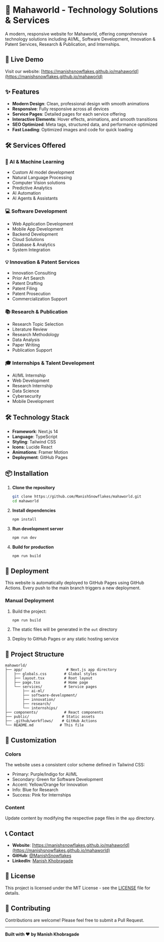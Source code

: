 # 🌟 Mahaworld - Technology Solutions & Services

A modern, responsive website for Mahaworld, offering comprehensive technology solutions including AI/ML, Software Development, Innovation & Patent Services, Research & Publication, and Internships.

## 🚀 Live Demo

Visit our website: [https://manishsnowflakes.github.io/mahaworld](https://manishsnowflakes.github.io/mahaworld)

## ✨ Features

- **Modern Design**: Clean, professional design with smooth animations
- **Responsive**: Fully responsive across all devices
- **Service Pages**: Detailed pages for each service offering
- **Interactive Elements**: Hover effects, animations, and smooth transitions
- **SEO Optimized**: Meta tags, structured data, and performance optimized
- **Fast Loading**: Optimized images and code for quick loading

## 🛠️ Services Offered

### 🤖 AI & Machine Learning
- Custom AI model development
- Natural Language Processing
- Computer Vision solutions
- Predictive Analytics
- AI Automation
- AI Agents & Assistants

### 💻 Software Development
- Web Application Development
- Mobile App Development
- Backend Development
- Cloud Solutions
- Database & Analytics
- System Integration

### 💡 Innovation & Patent Services
- Innovation Consulting
- Prior Art Search
- Patent Drafting
- Patent Filing
- Patent Prosecution
- Commercialization Support

### 📚 Research & Publication
- Research Topic Selection
- Literature Review
- Research Methodology
- Data Analysis
- Paper Writing
- Publication Support

### 🎓 Internships & Talent Development
- AI/ML Internship
- Web Development
- Research Internship
- Data Science
- Cybersecurity
- Mobile Development

## 🛠️ Technology Stack

- **Framework**: Next.js 14
- **Language**: TypeScript
- **Styling**: Tailwind CSS
- **Icons**: Lucide React
- **Animations**: Framer Motion
- **Deployment**: GitHub Pages

## 📦 Installation

1. **Clone the repository**
   ```bash
   git clone https://github.com/ManishSnowflakes/mahaworld.git
   cd mahaworld
   ```

2. **Install dependencies**
   ```bash
   npm install
   ```

3. **Run development server**
   ```bash
   npm run dev
   ```

4. **Build for production**
   ```bash
   npm run build
   ```

## 🚀 Deployment

This website is automatically deployed to GitHub Pages using GitHub Actions. Every push to the main branch triggers a new deployment.

### Manual Deployment

1. Build the project:
   ```bash
   npm run build
   ```

2. The static files will be generated in the `out` directory

3. Deploy to GitHub Pages or any static hosting service

## 📁 Project Structure

```
mahaworld/
├── app/                    # Next.js app directory
│   ├── globals.css        # Global styles
│   ├── layout.tsx         # Root layout
│   ├── page.tsx           # Home page
│   └── services/          # Service pages
│       ├── ai-ml/
│       ├── software-development/
│       ├── innovation/
│       ├── research/
│       └── internships/
├── components/            # React components
├── public/               # Static assets
├── .github/workflows/    # GitHub Actions
└── README.md            # This file
```

## 🎨 Customization

### Colors
The website uses a consistent color scheme defined in Tailwind CSS:
- Primary: Purple/Indigo for AI/ML
- Secondary: Green for Software Development
- Accent: Yellow/Orange for Innovation
- Info: Blue for Research
- Success: Pink for Internships

### Content
Update content by modifying the respective page files in the `app` directory.

## 📞 Contact

- **Website**: [https://manishsnowflakes.github.io/mahaworld](https://manishsnowflakes.github.io/mahaworld)
- **GitHub**: [@ManishSnowflakes](https://github.com/ManishSnowflakes)
- **LinkedIn**: [Manish Khobragade](https://linkedin.com/in/manishkhobragade-itengineer)

## 📄 License

This project is licensed under the MIT License - see the [LICENSE](LICENSE) file for details.

## 🤝 Contributing

Contributions are welcome! Please feel free to submit a Pull Request.

---

**Built with ❤️ by Manish Khobragade** 